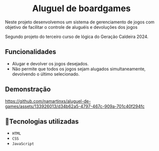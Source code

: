 <h1 align="center"> Aluguel de boardgames  </h1>

<p>Neste projeto desenvolvemos um sistema de gerenciamento de jogos com objetivo de facilitar o controle de aluguéis e devoluções dos jogos </p>
<p>Segundo projeto do terceiro curso de lógica do Geração Caldeira 2024.</p>

 ## Funcionalidades 
 
 - Alugar e devolver os jogos desejados.
 - Não permite que todos os jogos sejam alugados simultaneamente, devolvendo o último selecionado.

 ## Demonstração




https://github.com/namartinxs/aluguel-de-games/assets/133926013/d34b62a5-4797-467c-909a-701c40f294fc








## :wrench:Tecnologias utilizadas

- ``HTML``
- ``CSS``
- ``JavaScript``


